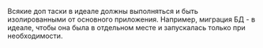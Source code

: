 Всякие доп таски в идеале должны выполняться и быть изолированными от основного приложения. Например, миграция БД - в идеале, чтобы она была в отдельном месте и запускалась только при необходимости. 